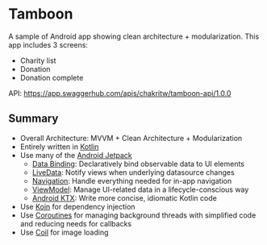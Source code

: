 # Tamboon
A sample of Android app showing clean architecture + modularization. 
This app includes 3 screens:
- Charity list
- Donation
- Donation complete

API: https://app.swaggerhub.com/apis/chakritw/tamboon-api/1.0.0

## Summary
- Overall Architecture: MVVM + Clean Architecture + Modularization
- Entirely written in [Kotlin](https://kotlinlang.org)
- Use many of the [Android Jetpack](https://developer.android.com/jetpack)
  - [Data Binding](https://developer.android.com/topic/libraries/data-binding): Declaratively bind observable data to UI elements
  - [LiveData](https://developer.android.com/topic/libraries/architecture/livedata): Notify views when underlying datasource changes
  - [Navigation](https://developer.android.com/guide/navigation/): Handle everything needed for in-app navigation
  - [ViewModel](https://developer.android.com/topic/libraries/architecture/viewmodel): Manage UI-related data in a lifecycle-conscious way
  - [Android KTX](https://developer.android.com/kotlin/ktx): Write more concise, idiomatic Kotlin code
- Use [Koin](https://github.com/InsertKoinIO/koin) for dependency injection
- Use [Coroutines](https://kotlinlang.org/docs/reference/coroutines-overview.html) for managing background threads with simplified code and reducing needs for callbacks
- Use [Coil](https://github.com/coil-kt/coil) for image loading
